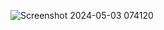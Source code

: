 ![Screenshot 2024-05-03 074120](https://github.com/Karthik8787/Karthik/assets/168792416/26f227f1-a9c1-41b1-b2d2-3691b68629b2)
